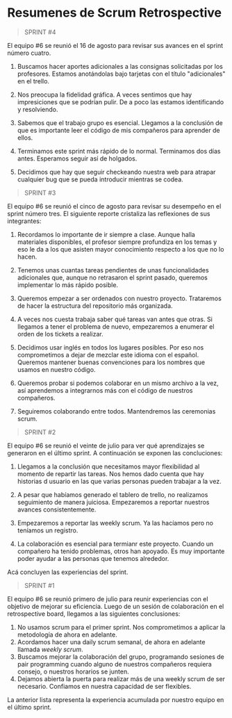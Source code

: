 # Resumenes de Scrum Retrospective

>SPRINT #4

El equipo #6 se reunió el 16 de agosto para revisar sus avances en el sprint número cuatro. 

1. Buscamos hacer aportes adicionales a las consignas solicitadas por los profesores. Estamos anotándolas bajo tarjetas con el título "adicionales" en el trello. 

2. Nos preocupa la fidelidad gráfica. A veces sentimos que hay impresiciones que se podrían pulir. De a poco las estamos identificando y resolviendo.

3. Sabemos que el trabajo grupo es esencial. Llegamos a la conclusión de que es importante leer el código de mis compañeros para aprender de ellos. 

4. Terminamos este sprint más rápido de lo normal. Terminamos dos días antes. Esperamos seguir así de holgados. 

5. Decidimos que hay que seguir checkeando nuestra web para atrapar cualquier bug que se pueda introducir mientras se codea.

>SPRINT #3

El equipo #6 se reunió el cinco de agosto para revisar su desempeño en el sprint número tres. El siguiente reporte cristaliza las reflexiones de sus integrantes:

1. Recordamos lo importante de ir siempre a clase. Aunque halla materiales disponibles, el profesor siempre profundiza en los temas y eso le da a los que asisten mayor conocimiento respecto a los que no lo hacen.

2. Tenemos unas cuantas tareas pendientes de unas funcionalidades adicionales que, aunque no retrasaron el sprint pasado, queremos implementar lo más rápido posible.

3. Queremos empezar a ser ordenados con nuestro proyecto. Trataremos de hacer la estructura del repositorio más organizada.

4. A veces nos cuesta trabaja saber qué tareas van antes que otras. Si llegamos a tener el problema de nuevo, empezaremos a enumerar el orden de los tickets a realizar. 

5. Decidimos usar inglés en todos los lugares posibles. Por eso nos comprometimos a dejar de mezclar este idioma con el español. Queremos mantener buenas convenciones para los nombres que usamos en nuestro código.

6. Queremos probar si podemos colaborar en un mismo archivo a la vez, así aprendemos a integrarnos más con el código de nuestros compañeros. 

7. Seguiremos colaborando entre todos. Mantendremos las ceremonias scrum.

>SPRINT #2

El equipo #6 se reunió el veinte de julio para ver qué aprendizajes se generaron en el último sprint. A continuación se exponen las concluciones:

1. Llegamos a la conclusión que necesitamos mayor flexibilidad al momento de repartir las tareas. Nos hemos dado cuenta que hay historias d usuario en las que varias personas pueden trabajar a la vez.       

2. A pesar que habíamos generado el tablero de trello, no realizamos seguimiento de manera juiciosa. Empezaremos a reportar nuestros avances consistentemente.

3. Empezaremos a reportar las weekly scrum. Ya las hacíamos pero no teníamos un registro.  

4. La colaboración es esencial para termianr este proyecto. Cuando un compañero ha tenido problemas, otros han apoyado. Es muy importante poder ayudar a las personas que tenemos alrededor. 

Acá concluyen las experiencias del sprint.

>SPRINT #1

El equipo #6 se reunió primero de julio para reunir experiencias con el objetivo de mejorar su eficiencia. Luego de un sesión de colaboración en el retrospective board, llegamos a las siguientes conclusiones:

1. No usamos scrum para el primer sprint. Nos comprometimos a aplicar la metodología de ahora en adelante.
2. Acordamos hacer una daily scrum semanal, de ahora en adelante llamada *weekly scrum*.
3. Buscamos mejorar la colaboración del grupo, programando sesiones de pair programming cuando alguno de nuestros compañeros requiera consejo, o nuestros horarios se junten.
4. Dejamos abierta la puerta para realizar más de una weekly scrum de ser necesario. Confiamos en nuestra capacidad de ser flexibles. 

La anterior lista representa la experiencia acumulada por nuestro equipo en el último sprint.